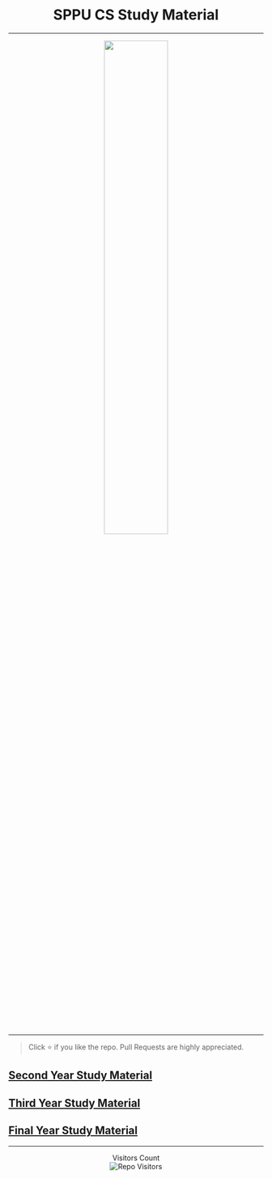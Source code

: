 <h1 align="center">SPPU CS Study Material</h1>

<hr>
<p align='center'><img width="50%" src="https://www.parthsali.vercel.app/meme.png"></img></p>
<hr>

> Click :star: if you like the repo. Pull Requests are highly appreciated.

## [Second Year Study Material](docs/SE.md)

## [Third Year Study Material](docs/TE.md)

## [Final Year Study Material](docs/BE.md)

<hr>

<p align='center'>Visitors Count <br><img align="center" alt="Repo Visitors" src="https://profile-counter.glitch.me/parthsali/count.svg"/></p>
